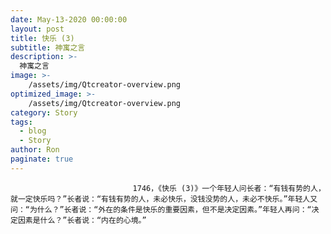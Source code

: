 ```yaml
---
date: May-13-2020 00:00:00
layout: post
title: 快乐 (3)
subtitle: 神寓之言
description: >-
  神寓之言
image: >-
    /assets/img/Qtcreator-overview.png
optimized_image: >-
    /assets/img/Qtcreator-overview.png
category: Story
tags:
  - blog
  - Story
author: Ron
paginate: true
---
```


							　　1746，《快乐 (3)》一个年轻人问长者：“有钱有势的人，就一定快乐吗？”长者说：“有钱有势的人，未必快乐，没钱没势的人，未必不快乐。”年轻人又问：“为什么？”长者说：“外在的条件是快乐的重要因素，但不是决定因素。”年轻人再问：“决定因素是什么？”长者说：“内在的心境。”
							
							
						